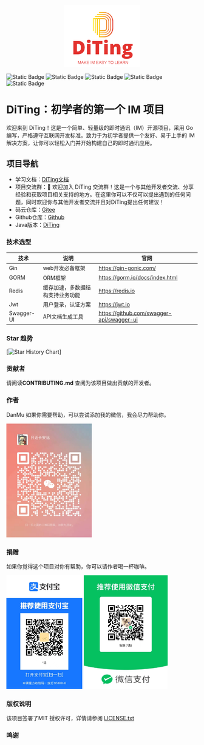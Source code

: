 <div align=center>
<img src="./assets/logo.png"  width="40%"/>
</div>

![Static Badge](https://img.shields.io/badge/%E4%BA%A4%E6%B5%81%E7%BE%A4-%E5%8A%A0%E5%85%A5%E4%BA%A4%E6%B5%81-blue)
![Static Badge](https://img.shields.io/badge/github-%E9%A1%B9%E7%9B%AE%E5%9C%B0%E5%9D%80-blue)
![Static Badge](https://img.shields.io/badge/%E7%A0%81%E4%BA%91-%E9%A1%B9%E7%9B%AE%E5%9C%B0%E5%9D%80-blue)
![Static Badge](https://img.shields.io/badge/Issues-0_open-blue)
![Static Badge](https://img.shields.io/badge/License-Apache_License_2.0-blue)
# DiTing：初学者的第一个 IM 项目
欢迎来到 DiTing！这是一个简单、轻量级的即时通讯（IM）开源项目，采用 Go 编写，严格遵守互联网开发标准。致力于为初学者提供一个友好、易于上手的 IM 解决方案，让你可以轻松入门并开始构建自己的即时通讯应用。

## 项目导航
- 学习文档：[DiTing文档]()
- 项目交流群：🎉 欢迎加入 DiTing 交流群！这是一个与其他开发者交流、分享经验和获取项目相关支持的地方。在这里你可以不仅可以提出遇到的任何问题，同时欢迎你与其他开发者交流并且对DiTing提出任何建议！
- 码云仓库：[Gitee](https://gitee.com/danmuking/DiTing)
- Github仓库：[Github](https://github.com/danmuking/DiTing-Go)
- Java版本：[DiTing](https://gitee.com/danmuking/DiTing)

### 技术选型
| 技术          | 说明 | 官网 |
|-------------| ----------- | ----------- |
| Gin         | web开发必备框架       |https://gin-gonic.com/|
| GORM        | ORM框架       |https://gorm.io/docs/index.html|
| Redis       | 缓存加速，多数据结构支持业务功能       |https://redis.io|
| Jwt         | 用户登录，认证方案      |https://jwt.io|
| Swagger-UI	 | API文档生成工具      |https://github.com/swagger-api/swagger-ui|

### Star 趋势
[<img alt="Star History Chart" src="https://api.star-history.com/svg?repos=danmuking/DiTing&amp;type=Date"/>]

### 贡献者

请阅读**CONTRIBUTING.md** 查阅为该项目做出贡献的开发者。


### 作者
DanMu
如果你需要帮助，可以尝试添加我的微信，我会尽力帮助你。

<img alt="微信图片_20240328224833.jpg" src="./assets/微信图片_20240328230919.jpg" height="300"/>

### 捐赠
如果你觉得这个项目对你有帮助，你可以请作者喝一杯咖啡。

<img alt="微信图片_20240328224833.jpg" src="./assets/微信图片_20240328224833.jpg" height="300"/>
<img alt="微信图片_20240328224851.jpg" src="./assets/微信图片_20240328224851.jpg" height="300"/>

### 版权说明

该项目签署了MIT 授权许可，详情请参阅 [LICENSE.txt](./LICENSE)

### 鸣谢


[//]: # (- [GitHub Emoji Cheat Sheet]&#40;https://www.webpagefx.com/tools/emoji-cheat-sheet&#41;)

[//]: # (- [Img Shields]&#40;https://shields.io&#41;)

[//]: # (- [Choose an Open Source License]&#40;https://choosealicense.com&#41;)

[//]: # (- [GitHub Pages]&#40;https://pages.github.com&#41;)

[//]: # (- [Animate.css]&#40;https://daneden.github.io/animate.css&#41;)

[//]: # (- [xxxxxxxxxxxxxx]&#40;https://connoratherton.com/loaders&#41;)
